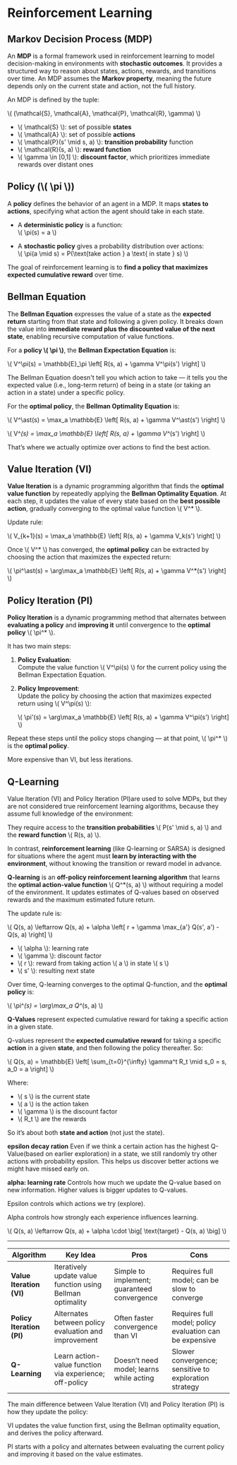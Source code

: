 # **Reinforcement Learning**

## **Markov Decision Process (MDP)**

An **MDP** is a formal framework used in reinforcement learning to model decision-making in environments with **stochastic outcomes**. It provides a structured way to reason about states, actions, rewards, and transitions over time. An MDP assumes the **Markov property**, meaning the future depends only on the current state and action, not the full history.

An MDP is defined by the tuple:

\\(
(\mathcal{S}, \mathcal{A}, \mathcal{P}, \mathcal{R}, \gamma)
\\)

- \\( \mathcal{S} \\): set of possible **states**  
- \\( \mathcal{A} \\): set of possible **actions**  
- \\( \mathcal{P}(s' \mid s, a) \\): **transition probability**   function
- \\( \mathcal{R}(s, a) \\): **reward function**  
- \\( \gamma \in [0,1] \\): **discount factor**, which prioritizes immediate rewards over distant ones  

## **Policy (\\( \pi \\))**

A **policy** defines the behavior of an agent in a MDP. It maps **states to actions**, specifying what action the agent should take in each state.

- A **deterministic policy** is a function:  
  \\( \pi(s) = a \\)  

- A **stochastic policy** gives a probability distribution over actions:  
  \\( \pi(a \mid s) = P(\text{take action } a \text{ in state } s) \\)

The goal of reinforcement learning is to **find a policy that maximizes expected cumulative reward** over time.


## **Bellman Equation**

The **Bellman Equation** expresses the value of a state as the **expected return** starting from that state and following a given policy. It breaks down the value into **immediate reward plus the discounted value of the next state**, enabling recursive computation of value functions.

For a **policy \\( \pi \\)**, the **Bellman Expectation Equation** is:

\\(
V^\pi(s) = \mathbb{E}_\pi \left[ R(s, a) + \gamma V^\pi(s') \right]
\\)

The Bellman Equation doesn't tell you which action to take — it tells you the expected value (i.e., long-term return) of being in a state (or taking an action in a state) under a specific policy.


For the **optimal policy**, the **Bellman Optimality Equation** is:

\\( V^\ast(s) = \max_a \mathbb{E} \left[ R(s, a) + \gamma V^\ast(s') \right] \\)


\\( 
V^*(s) = \max_a \mathbb{E} \left[ R(s, a) + \gamma V^*(s') \right]
\\)

That’s where we actually optimize over actions to find the best action.

## **Value Iteration (VI)**

**Value Iteration** is a dynamic programming algorithm that finds the **optimal value function** by repeatedly applying the **Bellman Optimality Equation**. At each step, it updates the value of every state based on the **best possible action**, gradually converging to the optimal value function \\( V^* \\).

Update rule:

\\(
V_{k+1}(s) = \max_a \mathbb{E} \left[ R(s, a) + \gamma V_k(s') \right]
\\)

Once \\( V^* \\) has converged, the **optimal policy** can be extracted by choosing the action that maximizes the expected return:

\\( \pi^\ast(s) = \arg\max_a \mathbb{E} \left[ R(s, a) + \gamma V^*(s') \right] \\)

## **Policy Iteration (PI)**

**Policy Iteration** is a dynamic programming method that alternates between **evaluating a policy** and **improving it** until convergence to the **optimal policy** \\( \pi^* \\).

It has two main steps:

1. **Policy Evaluation**:  
   Compute the value function \\( V^\pi(s) \\) for the current policy using the Bellman Expectation Equation.

2. **Policy Improvement**:  
   Update the policy by choosing the action that maximizes expected return using \\( V^\pi(s) \\):

   \\(
   \pi'(s) = \arg\max_a \mathbb{E} \left[ R(s, a) + \gamma V^\pi(s') \right]
   \\)

Repeat these steps until the policy stops changing — at that point, \\( \pi^* \\) is the **optimal policy**.


More expensive than VI, but less iterations.

## **Q-Learning**

Value Iteration (VI) and Policy Iteration (PI)are used to solve MDPs, but they are not considered true reinforcement learning algorithms, because they assume full knowledge of the environment:

They require access to the **transition probabilities** \\( P(s' \mid s, a) \\) and the **reward function** \\( R(s, a) \\).

In contrast, **reinforcement learning** (like Q-learning or SARSA) is designed for situations where the agent must **learn by interacting with the environment**, without knowing the transition or reward model in advance.

**Q-learning** is an **off-policy reinforcement learning algorithm** that learns the **optimal action-value function** \\( Q^*(s, a) \\) without requiring a model of the environment. It updates estimates of Q-values based on observed rewards and the maximum estimated future return.

The update rule is:

\\(
Q(s, a) \leftarrow Q(s, a) + \alpha \left[ r + \gamma \max_{a'} Q(s', a') - Q(s, a) \right]
\\)

- \\( \alpha \\): learning rate  
- \\( \gamma \\): discount factor  
- \\( r \\): reward from taking action \\( a \\) in state \\( s \\)  
- \\( s' \\): resulting next state

Over time, Q-learning converges to the optimal Q-function, and the **optimal policy** is:

\\(
\pi^*(s) = \arg\max_a Q^*(s, a)
\\)


**Q-Values** represent expected cumulative reward for taking a specific action in a given state.

Q-values represent the **expected cumulative reward** for taking a specific **action** in a given **state**, and then following the policy thereafter. So:

\\(
Q(s, a) = \mathbb{E} \left[ \sum_{t=0}^{\infty} \gamma^t R_t \mid s_0 = s, a_0 = a \right]
\\)

Where:
- \\( s \\) is the current state
- \\( a \\) is the action taken
- \\( \gamma \\) is the discount factor
- \\( R_t \\) are the rewards

So it’s about both **state and action** (not just the state).

**epsilon decay ration**
Even if we think a certain action has the highest Q-Value(based on earlier exploration) in a state, we still randomly try other actions with probability epsilon. This helps us discover better actions we might have missed early on.

**alpha: learning rate**
Controls how much we update the Q-value based on new information. Higher values is bigger updates to Q-values.

Epsilon controls which actions we try (explore).

Alpha controls how strongly each experience influences learning. 

\\(
Q(s, a) \leftarrow Q(s, a) + \alpha \cdot \big[ \text{target} - Q(s, a) \big]
\\)


---
| Algorithm     | Key Idea                                   | Pros                          | Cons                          |
|---------------|--------------------------------------------|-------------------------------|-------------------------------|
| **Value Iteration (VI)** | Iteratively update value function using Bellman optimality | Simple to implement; guaranteed convergence | Requires full model; can be slow to converge |
| **Policy Iteration (PI)** | Alternates between policy evaluation and improvement | Often faster convergence than VI | Requires full model; policy evaluation can be expensive |
| **Q-Learning**         | Learn action-value function via experience; off-policy | Doesn’t need model; learns while acting | Slower convergence; sensitive to exploration strategy |


The main difference between Value Iteration (VI) and Policy Iteration (PI) is how they update the policy:

VI updates the value function first, using the Bellman optimality equation, and derives the policy afterward.

PI starts with a policy and alternates between evaluating the current policy and improving it based on the value estimates.

